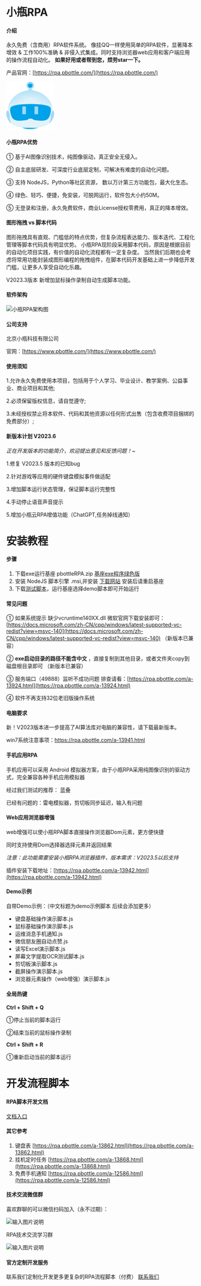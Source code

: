#  小瓶RPA

#### 介绍
永久免费（含商用）RPA软件系统。 像挂QQ一样使用简单的RPA软件，显著降本增效 & 工作100%准确 & 非侵入式集成。同时支持浏览器web应用和客户端应用的操作流程自动化。
 **如果好用或者帮到您，烦劳star一下。** 

产品官网：[https://rpa.pbottle.com/](https://rpa.pbottle.com/)

![小瓶RPA logo](input/RPAlogo128.png)

#### 小瓶RPA优势

① 基于AI图像识别技术，纯图像驱动，真正安全无侵入。

② 自主底层研发、可深度行业底层定制，可解决有难度的自动化问题。

③ 支持 NodeJS，Python等社区资源， 数以万计第三方功能包，最大化生态。

④ 绿色、轻巧、便捷，免安装，可脱网运行，软件包大小约50M。

⑤ 无登录和注册，永久免费软件，商业License授权零费用，真正的降本增效。

#### 图形拖拽  vs  脚本代码

 图形拖拽具有直观、门槛低的特点优势，但复杂流程表达能力、版本迭代、工程化管理等脚本代码具有明显优势。
小瓶RPA现阶段采用脚本代码，原因是根据目前的自动化项目实践，有价值的自动化流程都有一定复杂度。
当然我们后期也会考虑将常用功能封装成图形编程的拖拽组件，在脚本代码开发基础上进一步降低开发门槛，让更多人享受自动化乐趣。

 V2023.3版本 新增加鼠标操作录制自动生成脚本功能。


#### 软件架构

![小瓶RPA架构图](https://images.gitee.com/uploads/images/2021/1126/130823_ef4a3e3b_799608.png "2111021453106180e0566ebe4.png")


#### 公司支持

北京小瓶科技有限公司

 官网：[https://www.pbottle.com/](https://www.pbottle.com/)


#### 使用须知

1.允许永久免费使用本项目，包括用于个人学习、毕业设计、教学案例、公益事业、商业项目和其他;

2.必须保留版权信息，请自觉遵守;

3.未经授权禁止将本软件、代码和其他资源以任何形式出售（包含收费项目捆绑的免费部分）;

#### 新版本计划 V2023.6

 _正在开发版本的功能简介，欢迎提出意见和反馈问题！~_ 

1.修复 V2023.5 版本的已知bug

2.针对游戏等应用的硬件键盘模拟事件做适配

3.增加脚本运行状态管理，保证脚本运行完整性

4.手动停止语音声音提示

5.增加小瓶云RPA增值功能（ChatGPT,任务掉线通知）





# 安装教程

#### 步骤

1.  下载exe运行基座  pbottleRPA.zip  [基座exe程序绿色版](https://gitee.com/pbottle/pbottle-rpa/releases)
2.  安装 NodeJS 脚本引擎 .msi,并安装 [下载网站](http://nodejs.cn/download/)   安装后请重启基座
3.  下载[测试脚本](https://gitee.com/pbottle/pbottle-rpa/repository/archive/master.zip)，运行基座选择demo脚本即可开始运行

#### 常见问题

 ① 如果系统提示 缺少vcruntime140XX.dll   微软官网下载安装即可：[https://docs.microsoft.com/zh-CN/cpp/windows/latest-supported-vc-redist?view=msvc-140](https://docs.microsoft.com/zh-CN/cpp/windows/latest-supported-vc-redist?view=msvc-140)  （新版本已兼容）

 ② **exe启动目录的路径不能含中文** ，直接复制到其他目录，或者文件夹copy到磁盘根目录即可  （新版本已兼容）

 ③ 服务端口（49888）监听不成功问题  排查请看：[https://rpa.pbottle.com/a-13924.html](https://rpa.pbottle.com/a-13924.html)

 ④ 软件不再支持32位老旧版操作系统


#### 电脑要求

新！V2023版本进一步提高了AI算法库对电脑的兼容性，请下载最新版本。

win7系统注意事项：https://rpa.pbottle.com/a-13941.html


#### 手机应用RPA

手机应用可以采用 Android 模拟器方案，由于小瓶RPA采用纯图像识别的驱动方式，完全兼容各种手机应用模拟器

经过我们测试的推荐： 蓝叠

已经有问题的：雷电模拟器，剪切板同步延迟，输入有问题


#### Web应用浏览器增强

web增强可以使小瓶RPA脚本直接操作浏览器Dom元素，更方便快捷

同时支持使用Dom选择器选择元素并返回结果

 _注意：此功能需要安装小瓶RPA浏览器插件，版本需求：V2023.5以后支持_ 

插件安装下载地址：[https://rpa.pbottle.com/a-13942.html](https://rpa.pbottle.com/a-13942.html)


#### Demo示例

自带Demo示例：（中文标题为demo示例脚本 后续会添加更多）

- 键盘基础操作演示脚本.js
- 鼠标基础操作演示脚本.js
- 运维消息手机通知.js
- 微信朋友圈自动点赞.js
- 读写Excel演示脚本.js
- 屏幕文字提取OCR测试脚本.js
- 剪切板演示脚本.js
- 截屏操作演示脚本.js
- 浏览器元素操作（web增强）演示脚本.js

#### 全局热键

 **Ctrl + Shift + Q** 

①停止当前的脚本运行   

②结束当前的鼠标操作录制


 **Ctrl + Shift + R** 

①重新启动当前的脚本运行


# 开发流程脚本

#### RPA脚本开发文档
[文档入口](https://gitee.com/pbottle/pbottle-rpa/wikis/pages)




#### 其它参考

1. 键盘表  [https://rpa.pbottle.com/a-13862.html](https://rpa.pbottle.com/a-13862.html)
2. 挂机定时任务  [https://rpa.pbottle.com/a-13868.html](https://rpa.pbottle.com/a-13868.html)
3. 免费手机通知 [https://rpa.pbottle.com/a-12586.html](https://rpa.pbottle.com/a-12586.html)

#### 技术交流微信群

喜欢群聊的可以微信扫码加入（永不过期）：

![输入图片说明](https://www.pbottle.com/static/upload/20221213/16709408628938.jpg)

RPA技术交流学习群

![输入图片说明](https://www.pbottle.com/static/upload/20230323/16795481781498.jpg)


#### 官方定制开发服务

联系我们定制化开发更多更复杂的RPA流程脚本（付费） [联系我们](https://www.pbottle.com/page-contact.html) 

